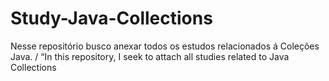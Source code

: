 # Study-Java-Collections
 Nesse repositório busco anexar todos os estudos relacionados á Coleções Java. / “In this repository, I seek to attach all studies related to Java Collections

